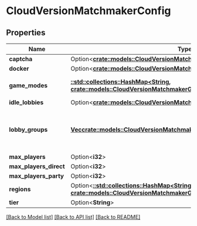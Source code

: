 # CloudVersionMatchmakerConfig

## Properties

Name | Type | Description | Notes
------------ | ------------- | ------------- | -------------
**captcha** | Option<[**crate::models::CloudVersionMatchmakerCaptcha**](CloudVersionMatchmakerCaptcha.md)> |  | [optional]
**docker** | Option<[**crate::models::CloudVersionMatchmakerGameModeRuntimeDocker**](CloudVersionMatchmakerGameModeRuntimeDocker.md)> |  | [optional]
**game_modes** | [**::std::collections::HashMap<String, crate::models::CloudVersionMatchmakerGameMode>**](CloudVersionMatchmakerGameMode.md) | A list of game modes. | 
**idle_lobbies** | Option<[**crate::models::CloudVersionMatchmakerGameModeIdleLobbiesConfig**](CloudVersionMatchmakerGameModeIdleLobbiesConfig.md)> |  | [optional]
**lobby_groups** | [**Vec<crate::models::CloudVersionMatchmakerLobbyGroup>**](CloudVersionMatchmakerLobbyGroup.md) | **Deprecated: use `game_modes` instead** A list of game modes. | 
**max_players** | Option<**i32**> |  | [optional]
**max_players_direct** | Option<**i32**> |  | [optional]
**max_players_party** | Option<**i32**> |  | [optional]
**regions** | Option<[**::std::collections::HashMap<String, crate::models::CloudVersionMatchmakerGameModeRegion>**](CloudVersionMatchmakerGameModeRegion.md)> |  | [optional]
**tier** | Option<**String**> |  | [optional]

[[Back to Model list]](../README.md#documentation-for-models) [[Back to API list]](../README.md#documentation-for-api-endpoints) [[Back to README]](../README.md)


